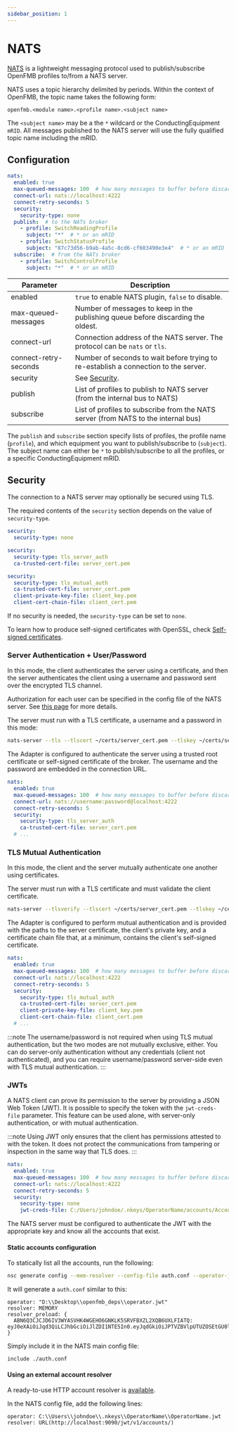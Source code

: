 ```yaml
---
sidebar_position: 1
---
```


# NATS

[NATS](https://nats.io/) is a lightweight messaging protocol used to publish/subscribe OpenFMB profiles to/from a NATS server. 

NATS uses a topic hierarchy delimited by periods. Within the context of OpenFMB, the topic name takes the following form: 

`openfmb.<module name>.<profile name>.<subject name>`

The `<subject name>` may be a the `*` wildcard or the ConductingEquipment
`mRID`. All messages published to the NATS server will use the fully qualified
topic name including the mRID.

## Configuration

```yaml
nats:
  enabled: true
  max-queued-messages: 100  # how many messages to buffer before discarding the oldest
  connect-url: nats://localhost:4222
  connect-retry-seconds: 5
  security:
    security-type: none
  publish:  # to the NATs broker
    - profile: SwitchReadingProfile
      subject: "*"  # * or an mRID
    - profile: SwitchStatusProfile
      subject: "87c73d56-b9ab-4a5c-8cd6-cf603490e3e4"  # * or an mRID
  subscribe:  # from the NATs broker
    - profile: SwitchControlProfile
      subject: "*"  # * or an mRID
```

| Parameter             | Description                                                                         |
|-----------------------|-------------------------------------------------------------------------------------|
| enabled               | `true` to enable NATS plugin, `false` to disable.                                   |
| max-queued-messages   | Number of messages to keep in the publishing queue before discarding the oldest.    |
| connect-url           | Connection address of the NATS server. The protocol can be `nats` or `tls`.         |
| connect-retry-seconds | Number of seconds to wait before trying to re-establish a connection to the server. |
| security              | See [Security](#security).                                                          |
| publish               | List of profiles to publish to NATS server (from the internal bus to NATS)          |
| subscribe             | List of profiles to subscribe from the NATS server (from NATS to the internal bus)  |

The `publish` and `subscribe` section specify lists of profiles, the profile name (`profile`), and which equipment you want to publish/subscribe to (`subject`). The subject name can either be `*` to publish/subscribe to all the
profiles, or a specific ConductingEquipment mRID.

## Security

The connection to a NATS server may optionally be secured using TLS.

The required contents of the `security` section depends on the value of `security-type`.

``` yaml tab="none"
security:
  security-type: none
```

``` yaml tab="tls_server_auth"
security:
  security-type: tls_server_auth
  ca-trusted-cert-file: server_cert.pem
```

``` yaml tab="tls_mutual_auth"
security:
  security-type: tls_mutual_auth
  ca-trusted-cert-file: server_cert.pem
  client-private-key-file: client_key.pem
  client-cert-chain-file: client_cert.pem
```

If no security is needed, the `security-type` can be set to `none`.

To learn how to produce self-signed certificates with OpenSSL, check
[Self-signed certificates](../misc/self-signed.md).

### Server Authentication + User/Password

In this mode, the client authenticates the server using a certificate, and then the server authenticates the client using a username and password sent over the encrypted TLS channel. 

Authorization for each user can be specified in the config file of the NATS server. See [this page](https://docs.nats.io/nats-server/configuration/securing_nats/authorization)
for more details.

The server must run with a TLS certificate, a username and a password in this
mode:

```bash
nats-server --tls --tlscert ~/certs/server_cert.pem --tlskey ~/certs/server_key.pem --user username --pass password
```

The Adapter is configured to authenticate the server using a trusted root certificate or self-signed certificate of the broker. The username and the password are embedded in the connection URL. 

```yaml
nats:
  enabled: true
  max-queued-messages: 100  # how many messages to buffer before discarding the oldest
  connect-url: nats://username:password@localhost:4222
  connect-retry-seconds: 5
  security:
    security-type: tls_server_auth
    ca-trusted-cert-file: server_cert.pem
  # ...
```

### TLS Mutual Authentication

In this mode, the client and the server mutually authenticate one another using
certificates.

The server must run with a TLS certificate and must validate the client
certificate.

```bash
nats-server --tlsverify --tlscert ~/certs/server_cert.pem --tlskey ~/certs/server_key.pem --tlscacert ~/certs/client_cert.pem
```

The Adapter is configured to perform mutual authentication and is provided with the paths to the server certificate, the client's private key, and a certificate chain file that, at a minimum, contains the client's self-signed certificate. 

```yaml
nats:
  enabled: true
  max-queued-messages: 100  # how many messages to buffer before discarding the oldest
  connect-url: nats://localhost:4222
  connect-retry-seconds: 5
  security:
    security-type: tls_mutual_auth
    ca-trusted-cert-file: server_cert.pem
    client-private-key-file: client_key.pem
    client-cert-chain-file: client_cert.pem
  # ...
```

:::note
The username/password is not required when using TLS mutual authentication, but the two modes are not mutually exclusive, either. You can do server-only authentication without any credentials (client not authenticated), and you can require username/password server-side even with TLS mutual authentication. 
:::

### JWTs

A NATS client can prove its permission to the server by providing a JSON Web Token (JWT). It is possible to specify the token with the `jwt-creds-file`
parameter. This feature can be used alone, with server-only authentication, or with mutual authentication.

:::note
Using JWT only ensures that the client has permissions attested to with the token. It does not protect the communications from tampering or inspection in the same way that TLS does. 
:::

```yaml
nats:
  enabled: true
  max-queued-messages: 100  # how many messages to buffer before discarding the oldest
  connect-url: nats://localhost:4222
  connect-retry-seconds: 5
  security:
    security-type: none
    jwt-creds-file: C:/Users/johndoe/.nkeys/OperatorName/accounts/AccountName/users/UserName.creds
```

The NATS server must be configured to authenticate the JWT with the appropriate key and know all the accounts that exist. 

#### Static accounts configuration

To statically list all the accounts, run the following: 

```bash
nsc generate config --mem-resolver --config-file auth.conf --operator-jwt operator.jwt
```

It will generate a `auth.conf` similar to this:

```
operator: "D:\\Desktop\\openfmb_deps\\operator.jwt"
resolver: MEMORY
resolver_preload: {
  ABN6Q3CJCJD6IV3WYASVHK4WGEHO6GNKLK5SRVFBXZL2XQB6UXLFIATQ: eyJ0eXAiOiJqd3QiLCJhbGciOiJlZDI1NTE5In0.eyJqdGkiOiJPTVZBVlpUTUZOSEtGU0lIQVhDTUFRWVZYVjNXUE5NUjdMVkVJV1FIQVlKMktHVVdUQ0pBIiwiaWF0IjoxNTY1ODc1NzM4LCJpc3MiOiJPQk1WU0VYNFZST1ZOUjNKSFlFWU1BRjNNWDdFN1dKSkROUVFCTU1WRDI1MlJNWkc2SzVLMkhWWCIsIm5hbWUiOiJUZXN0QWNjb3VudCIsInN1YiI6IkFCTjZRM0NKQ0pENklWM1dZQVNWSEs0V0dFSE82R05LTEs1U1JWRkJYWkwyWFFCNlVYTEZJQVRRIiwidHlwZSI6ImFjY291bnQiLCJuYXRzIjp7ImxpbWl0cyI6eyJzdWJzIjotMSwiY29ubiI6LTEsImxlYWYiOi0xLCJpbXBvcnRzIjotMSwiZXhwb3J0cyI6LTEsImRhdGEiOi0xLCJwYXlsb2FkIjotMSwid2lsZGNhcmRzIjp0cnVlfX19.POiZG4gp0EOy0mjF6MhHG1stGyR7iR6DQVYP2v3h2ZE1Hr1hM2CVcHC0g2fE572jNXIrUyLLIw0_8hUXJvQNCQ
}
```

Simply include it in the NATS main config file:

```
include ./auth.conf
```

#### Using an external account resolver

A ready-to-use HTTP account resolver is [available](https://github.com/nats-io/nats-account-server).

In the NATS config file, add the following lines:

```
operator: C:\\Users\\johndoe\\.nkeys\\OperatorName\\OperatorName.jwt
resolver: URL(http://localhost:9090/jwt/v1/accounts/)
```
